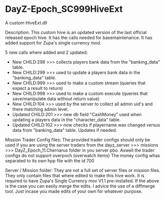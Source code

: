 DayZ-Epoch_SC999HiveExt
====================
A custom HiveExt.dll 

Description:
This custom hive is an updated version of the last official released epoch hive.
It has the calls needed for basemaintenance.
It has added support for Zupa's single currency mod.

5 new calls where added and 2 updated:
- New CHILD:298 >>> collects players bank data from the "banking_data" table.
- New CHILD:299 >>> used to update a players bank data in the "banking_data" table.
- New CHILD:999 >>> used to make a custom stream (queries that expect a result to return)
- New CHILD:998 >>> used to make a custom execute (queries that save/manipulate data without return value)
- New CHILD:104 >>> used by the server to collect all admin uid's and there matching admin level.
- Updated CHILD:201 >>> new db field "CashMoney" used when updating a players data in the "character_data" table.
- Updated CHILD:102 >>> now checks if playername was changed versus data from "banking_data" table. Updates if needed.

Mission Trader Config files:
The provided trader configs should only be used if you are using the server traders from the
dayz_server >>> missions >>> DayZ_Epoch_11.Chernarus folder in you server pbo.
Aswell the trader configs do not support overpoch (overwatch items)
The money config whas separated to its own hpp file with the id 700

Server / Mission folder:
They are not a full set of server files or mission files.
They only contain files that where edited to make this hive work.
It is required to have Zupa's Single Currency mov V1.1 pre-installed.
If the above is the case you can easily merge the edits. I advice the use of a diffmerge tool.
Just incase you made edits of your own for whatever purpose.
